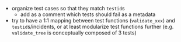 - organize test cases so that they match `testid`s
  - add as a comment which tests should fail as a metadata
- try to have a 1:1 mapping between test functions (`validate_xxx`) and `testid`s/incidents, or at least modularize test functions further (e.g. `validate_tree` is conceptually composed of 3 tests)
